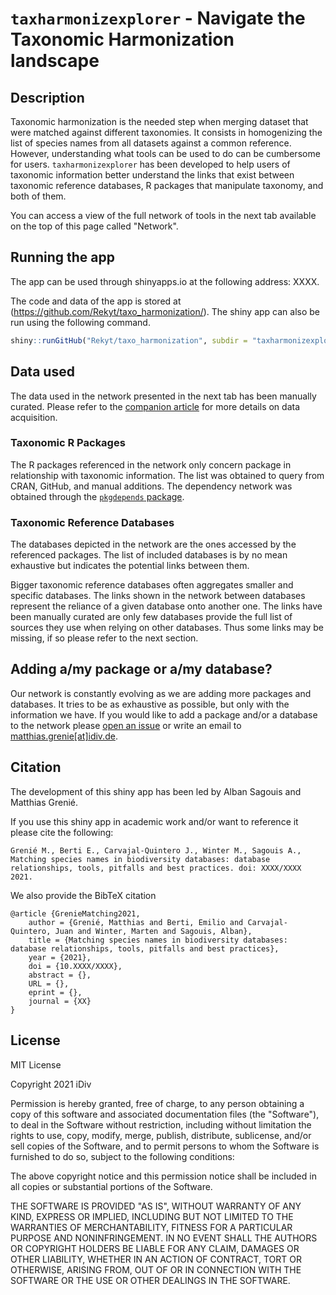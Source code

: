 # `taxharmonizexplorer` - Navigate the Taxonomic Harmonization landscape

## Description

Taxonomic harmonization is the needed step when merging dataset that were matched against different taxonomies. It consists in homogenizing the list of species names from all datasets against a common reference. However, understanding what tools can be used to do can be cumbersome for users.
`taxharmonizexplorer` has been developed to help users of taxonomic information better understand the links that exist between taxonomic reference databases, R packages that manipulate taxonomy, and both of them.

You can access a view of the full network of tools in the next tab available on the top of this page called "Network".

## Running the app

The app can be used through shinyapps.io at the following address: XXXX.

The code and data of the app is stored at (https://github.com/Rekyt/taxo_harmonization/).
The shiny app can also be run using the following command.

```r
shiny::runGitHub("Rekyt/taxo_harmonization", subdir = "taxharmonizexplorer")
```


## Data used

The data used in the network presented in the next tab has been manually curated. Please refer to the [companion article](https://doi.org/XXXX) for more details on data acquisition.

### Taxonomic R Packages

The R packages referenced in the network only concern package in relationship with taxonomic information. The list was obtained to query from CRAN, GitHub, and manual additions. The dependency network was obtained through the [`pkgdepends` package](https://cran.r-project.org/package=pkgdepends).

### Taxonomic Reference Databases

The databases depicted in the network are the ones accessed by the referenced packages. The list of included databases is by no mean exhaustive but indicates the potential links between them.

Bigger taxonomic reference databases often aggregates smaller and specific databases. The links shown in the network between databases represent the reliance of a given database onto another one. The links have been manually curated are only few databases provide the full list of sources they use when relying on other databases. Thus some links may be missing, if so please refer to the next section.


## Adding a/my package or a/my database?

Our network is constantly evolving as we are adding more packages and databases. It tries to be as exhaustive as possible, but only with the information we have. If you would like to add a package and/or a database to the network please [open an issue](https://github.com/taxo_harmonization/issues/new) or write an email to [matthias.grenie[at]idiv.de](mailto:matthias.grenie@idiv.de).


## Citation

The development of this shiny app has been led by Alban Sagouis and Matthias Grenié.

If you use this shiny app in academic work and/or want to reference it please cite the following:

```
Grenié M., Berti E., Carvajal-Quintero J., Winter M., Sagouis A., Matching species names in biodiversity databases: database relationships, tools, pitfalls and best practices. doi: XXXX/XXXX 2021.
```

We also provide the BibTeX citation

```
@article {GrenieMatching2021,
	author = {Grenié, Matthias and Berti, Emilio and Carvajal-Quintero, Juan and Winter, Marten and Sagouis, Alban},
	title = {Matching species names in biodiversity databases: database relationships, tools, pitfalls and best practices},
	year = {2021},
	doi = {10.XXXX/XXXX},
	abstract = {},
	URL = {},
	eprint = {},
	journal = {XX}
}

```


## License

MIT License

Copyright 2021 iDiv

Permission is hereby granted, free of charge, to any person obtaining a copy of this software and associated documentation files (the "Software"), to deal in the Software without restriction, including without limitation the rights to use, copy, modify, merge, publish, distribute, sublicense, and/or sell copies of the Software, and to permit persons to whom the Software is furnished to do so, subject to the following conditions:

The above copyright notice and this permission notice shall be included in all copies or substantial portions of the Software.

THE SOFTWARE IS PROVIDED "AS IS", WITHOUT WARRANTY OF ANY KIND, EXPRESS OR IMPLIED, INCLUDING BUT NOT LIMITED TO THE WARRANTIES OF MERCHANTABILITY, FITNESS FOR A PARTICULAR PURPOSE AND NONINFRINGEMENT. IN NO EVENT SHALL THE AUTHORS OR COPYRIGHT HOLDERS BE LIABLE FOR ANY CLAIM, DAMAGES OR OTHER LIABILITY, WHETHER IN AN ACTION OF CONTRACT, TORT OR OTHERWISE, ARISING FROM, OUT OF OR IN CONNECTION WITH THE SOFTWARE OR THE USE OR OTHER DEALINGS IN THE SOFTWARE.